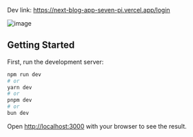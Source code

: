 Dev link: https://next-blog-app-seven-pi.vercel.app/login

![image](https://github.com/user-attachments/assets/f4418d37-2d95-4fa8-935c-8d2a1e16e60e)


## Getting Started

First, run the development server:

```bash
npm run dev
# or
yarn dev
# or
pnpm dev
# or
bun dev
```

Open [http://localhost:3000](http://localhost:3000) with your browser to see the result.
